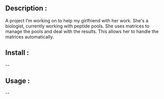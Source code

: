 ## Description :

A project I'm working on to help my girlfriend with her work.
She's a biologist, currently working with peptide pools. She uses matrices
to manage the pools and deal with the results.
This allows her to handle the matrices automatically.

## Install :

--

## Usage :

--
